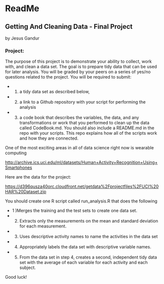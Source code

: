 # ReadMe

## Getting And Cleaning Data - Final Project
by Jesus Gandur

### Project:

The purpose of this project is to demonstrate your ability to collect, work with, 
and clean a data set. The goal is to prepare tidy data that can be used for later 
analysis. You will be graded by your peers on a series of yes/no questions related 
to the project. You will be required to submit: 

* 1) a tidy data set as described below, 
* 2) a link to a Github repository with your script for performing the analysis
* 3) a code book that describes the variables, the data, and any transformations 
     or work that you performed to clean up the data called CodeBook.md. 
     You should also include a README.md in the repo with your scripts. 
     This repo explains how all of the scripts work and how they are connected.  

One of the most exciting areas in all of data science right now is wearable computing 

http://archive.ics.uci.edu/ml/datasets/Human+Activity+Recognition+Using+Smartphones 

Here are the data for the project: 

https://d396qusza40orc.cloudfront.net/getdata%2Fprojectfiles%2FUCI%20HAR%20Dataset.zip 

You should create one R script called run_analysis.R that does the following
* 1 )Merges the training and the test sets to create one data set.
* 2) Extracts only the measurements on the mean and standard deviation for each measurement. 
* 3) Uses descriptive activity names to name the activities in the data set
* 4) Appropriately labels the data set with descriptive variable names.
* 5) From the data set in step 4, creates a second, independent tidy data set with the average 
     of each variable for each activity and each subject.

Good luck!